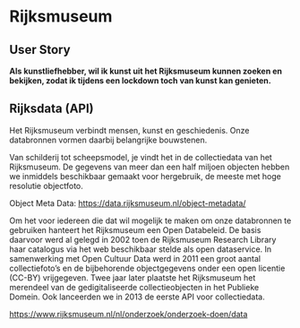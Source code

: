 # Rijksmuseum

## User Story

**Als kunstliefhebber, 
wil ik kunst uit het Rijksmuseum kunnen zoeken en bekijken, 
zodat ik tijdens een lockdown toch van kunst kan genieten.**


## Rijksdata (API)

Het Rijksmuseum verbindt mensen, kunst en geschiedenis. Onze databronnen vormen daarbij belangrijke bouwstenen. 

Van schilderij tot scheepsmodel, je vindt het in de collectiedata van het Rijksmuseum. De gegevens van meer dan een half miljoen objecten hebben we inmiddels beschikbaar gemaakt voor hergebruik, de meeste met hoge resolutie objectfoto. 

Object Meta Data: https://data.rijksmuseum.nl/object-metadata/

Om het voor iedereen die dat wil mogelijk te maken om onze databronnen te gebruiken hanteert het Rijksmuseum een Open Databeleid. De basis daarvoor werd al gelegd in 2002 toen de Rijksmuseum Research Library haar catalogus via het web beschikbaar stelde als open dataservice. In samenwerking met Open Cultuur Data werd in 2011 een groot aantal collectiefoto’s en de bijbehorende objectgegevens onder een open licentie (CC-BY) vrijgegeven. Twee jaar later plaatste het Rijksmuseum het merendeel van de gedigitaliseerde collectieobjecten in het Publieke Domein. Ook lanceerden we in 2013 de eerste API voor collectiedata.

https://www.rijksmuseum.nl/nl/onderzoek/onderzoek-doen/data
